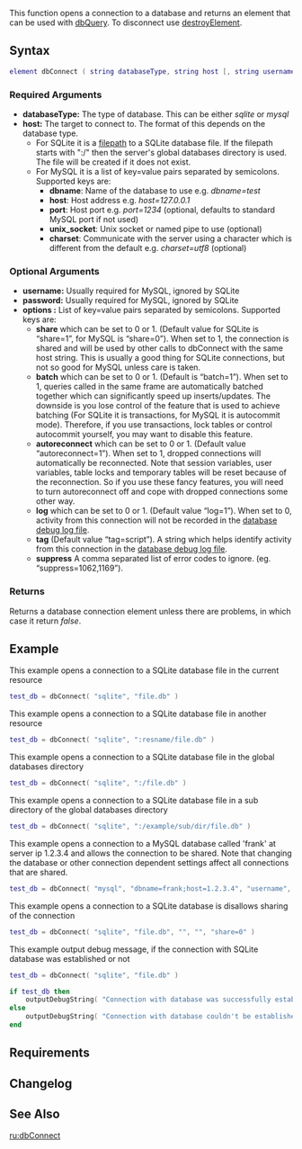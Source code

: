 This function opens a connection to a database and returns an element that can be used with [dbQuery](/docs/dbQuery.md "wikilink"). To disconnect use [destroyElement](/destroyElement.md "wikilink").

Syntax
------

``` lua
element dbConnect ( string databaseType, string host [, string username = "", string password = "", string options = "" ] )
```

### Required Arguments

-   **databaseType:** The type of database. This can be either *sqlite* or *mysql*
-   **host:** The target to connect to. The format of this depends on the database type.
    -   For SQLite it is a [filepath](/docs/filepath.md "wikilink") to a SQLite database file. If the filepath starts with ":/" then the server's global databases directory is used. The file will be created if it does not exist.
    -   For MySQL it is a list of key=value pairs separated by semicolons. Supported keys are:
        -   **dbname**: Name of the database to use e.g. *dbname=test*
        -   **host**: Host address e.g. *host=127.0.0.1*
        -   **port**: Host port e.g. *port=1234* (optional, defaults to standard MySQL port if not used)
        -   **unix\_socket**: Unix socket or named pipe to use (optional)
        -   **charset**: Communicate with the server using a character which is different from the default e.g. *charset=utf8* (optional)

### Optional Arguments

-   **username:** Usually required for MySQL, ignored by SQLite
-   **password:** Usually required for MySQL, ignored by SQLite
-   **options :** List of key=value pairs separated by semicolons. Supported keys are:
    -   **share** which can be set to 0 or 1. (Default value for SQLite is “share=1”, for MySQL is “share=0”). When set to 1, the connection is shared and will be used by other calls to dbConnect with the same host string. This is usually a good thing for SQLite connections, but not so good for MySQL unless care is taken.
    -   **batch** which can be set to 0 or 1. (Default is “batch=1”). When set to 1, queries called in the same frame are automatically batched together which can significantly speed up inserts/updates. The downside is you lose control of the feature that is used to achieve batching (For SQLite it is transactions, for MySQL it is autocommit mode). Therefore, if you use transactions, lock tables or control autocommit yourself, you may want to disable this feature.
    -   **autoreconnect** which can be set to 0 or 1. (Default value “autoreconnect=1”). When set to 1, dropped connections will automatically be reconnected. Note that session variables, user variables, table locks and temporary tables will be reset because of the reconnection. So if you use these fancy features, you will need to turn autoreconnect off and cope with dropped connections some other way.
    -   **log** which can be set to 0 or 1. (Default value “log=1”). When set to 0, activity from this connection will not be recorded in the [database debug log file](/docs/Server_Commands#debugdb.md "wikilink").
    -   **tag** (Default value “tag=script”). A string which helps identify activity from this connection in the [database debug log file](/docs/Server_Commands#debugdb.md "wikilink").
    -   **suppress** A comma separated list of error codes to ignore. (eg. “suppress=1062,1169”).

### Returns

Returns a database connection element unless there are problems, in which case it return *false*.

Example
-------

This example opens a connection to a SQLite database file in the current resource

``` lua
test_db = dbConnect( "sqlite", "file.db" )
```

This example opens a connection to a SQLite database file in another resource

``` lua
test_db = dbConnect( "sqlite", ":resname/file.db" )
```

This example opens a connection to a SQLite database file in the global databases directory

``` lua
test_db = dbConnect( "sqlite", ":/file.db" )
```

This example opens a connection to a SQLite database file in a sub directory of the global databases directory

``` lua
test_db = dbConnect( "sqlite", ":/example/sub/dir/file.db" )
```

This example opens a connection to a MySQL database called 'frank' at server ip 1.2.3.4 and allows the connection to be shared. Note that changing the database or other connection dependent settings affect all connections that are shared.

``` lua
test_db = dbConnect( "mysql", "dbname=frank;host=1.2.3.4", "username", "password", "share=1" )
```

This example opens a connection to a SQLite database is disallows sharing of the connection

``` lua
test_db = dbConnect( "sqlite", "file.db", "", "", "share=0" )
```

This example output debug message, if the connection with SQLite database was established or not

``` lua
test_db = dbConnect( "sqlite", "file.db" )

if test_db then
    outputDebugString( "Connection with database was successfully established." )
else
    outputDebugString( "Connection with database couldn't be established." )
end
```

Requirements
------------

Changelog
---------

See Also
--------

[ru:dbConnect](/docs/ru:dbConnect.md "wikilink")
